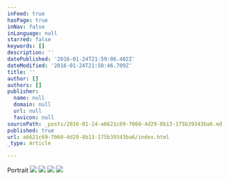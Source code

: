 ```yaml
---
inFeed: true
hasPage: true
inNav: false
inLanguage: null
starred: false
keywords: []
description: ''
datePublished: '2016-01-24T21:59:06.402Z'
dateModified: '2016-01-24T21:58:46.709Z'
title: ''
author: []
authors: []
publisher:
  name: null
  domain: null
  url: null
  favicon: null
sourcePath: _posts/2016-01-24-a6621c69-7060-4d29-8b13-175b39343ba6.md
published: true
url: a6621c69-7060-4d29-8b13-175b39343ba6/index.html
_type: Article

---
```

Portrait
![](https://the-grid-user-content.s3-us-west-2.amazonaws.com/a5d133ff-de67-4bc4-a552-049d3de6bd78.jpg)
![](https://the-grid-user-content.s3-us-west-2.amazonaws.com/f5fd110c-b62e-4117-8981-dd2b97426748.jpg)
![](https://the-grid-user-content.s3-us-west-2.amazonaws.com/9932d55a-3bdc-4a85-b144-142203420326.jpg)
![](https://the-grid-user-content.s3-us-west-2.amazonaws.com/9f483024-a8e9-4e6d-9057-f1daf0eec3d8.jpg)